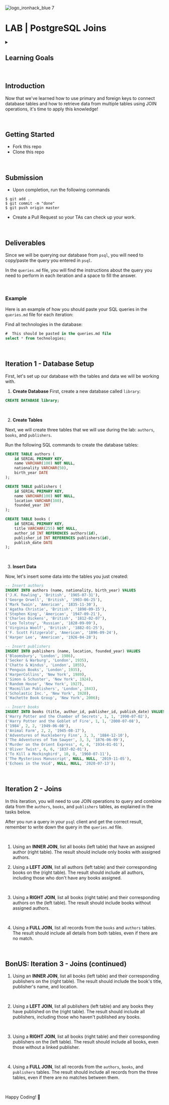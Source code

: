 ![logo_ironhack_blue 7](https://user-images.githubusercontent.com/23629340/40541063-a07a0a8a-601a-11e8-91b5-2f13e4e6b441.png)

# LAB | PostgreSQL Joins

<details>
  <summary>
   <h2>Learning Goals</h2>
  </summary>

This exercise allows you to practice and apply the concepts and techniques taught in class.

Upon completion of this exercise, you will be able to:

- Define PRIMARY and foreign keys in PostgreSQL tables.
- Use different types of JOIN operations to retrieve data from multiple tables.

  <br>

  <hr>

</details>

<br>

## Introduction

Now that we've learned how to use primary and foreign keys to connect database tables and how to retrieve data from multiple tables using JOIN operations, it's time to apply this knowledge!

<br>

## Getting Started

- Fork this repo
- Clone this repo

<br>

## Submission

- Upon completion, run the following commands

```
$ git add .
$ git commit -m "done"
$ git push origin master
```

- Create a Pull Request so your TAs can check up your work.

<br>

## Deliverables

Since we will be querying our database from `psql`, you will need to copy/paste the query you entered in `psql`.

In the `queries.md` file, you will find the instructions about the query you need to perform in each iteration and a space to fill the answer.

<br>

### Example

Here is an example of how you should paste your SQL queries in the `queries.md` file for each iteration:

Find all technologies in the database:

```sql
#  This should be pasted in the queries.md file
select * from technologies;
```

<br>

## Iteration 1 - Database Setup

First, let's set up our database with the tables and data we will be working with.

1. **Create Database**
   First, create a new database called `library`:

```sql
CREATE DATABASE library;
```

<br>

2. **Create Tables**

Next, we will create three tables that we will use during the lab: `authors`, `books`, and `publishers`.

Run the following SQL commands to create the database tables:

```sql
CREATE TABLE authors (
    id SERIAL PRIMARY KEY,
    name VARCHAR(100) NOT NULL,
    nationality VARCHAR(50),
    birth_year DATE
);

CREATE TABLE publishers (
    id SERIAL PRIMARY KEY,
    name VARCHAR(100) NOT NULL,
    location VARCHAR(100),
    founded_year INT
);

CREATE TABLE books (
    id SERIAL PRIMARY KEY,
    title VARCHAR(255) NOT NULL,
    author_id INT REFERENCES authors(id),
    publisher_id INT REFERENCES publishers(id),
    publish_date DATE
);
```

<br>

3. **Insert Data**

Now, let's insert some data into the tables you just created:

```sql
-- Insert authors
INSERT INTO authors (name, nationality, birth_year) VALUES
('J.K. Rowling', 'British', '1965-07-31'),
('George Orwell', 'British', '1903-06-25'),
('Mark Twain', 'American', '1835-11-30'),
('Agatha Christie', 'British', '1890-09-15'),
('Stephen King', 'American', '1947-09-21'),
('Charles Dickens', 'British', '1812-02-07'),
('Leo Tolstoy', 'Russian', '1828-09-09'),
('Virginia Woolf', 'British', '1882-01-25'),
('F. Scott Fitzgerald', 'American', '1896-09-24'),
('Harper Lee', 'American', '1926-04-28');

-- Insert publishers
INSERT INTO publishers (name, location, founded_year) VALUES
('Bloomsbury', 'London', 1986),
('Secker & Warburg', 'London', 1935),
('Chatto & Windus', 'London', 1855),
('Penguin Books', 'London', 1935),
('HarperCollins', 'New York', 1989),
('Simon & Schuster', 'New York', 1924),
('Random House', 'New York', 1927),
('Macmillan Publishers', 'London', 1843),
('Scholastic Inc.', 'New York', 1920),
('Hachette Book Group', 'New York', 2006);

-- Insert books
INSERT INTO books (title, author_id, publisher_id, publish_date) VALUES
('Harry Potter and the Chamber of Secrets', 1, 1, '1998-07-02'),
('Harry Potter and the Goblet of Fire', 1, 1, '2000-07-08'),
('1984', 2, 2, '1949-06-08'),
('Animal Farm', 2, 2, '1945-08-17'),
('Adventures of Huckleberry Finn', 3, 3, '1884-12-10'),
('The Adventures of Tom Sawyer', 3, 3, '1876-06-09'),
('Murder on the Orient Express', 4, 4, '1934-01-01'),
('Oliver Twist', 6, 6, '1837-02-01'),
('To Kill a Mockingbird', 10, 8, '1960-07-11'),
('The Mysterious Manuscript', NULL, NULL, '2019-11-05'),
('Echoes in the Void', NULL, NULL, '2020-07-13');
```

<br>

## Iteration 2 - Joins

In this iteration, you will need to use JOIN operations to query and combine data from the `authors`, `books`, and `publishers` tables, as explained in the tasks below.

After you run a query in your `psql` client and get the correct result, remember to write down the query in the `queries.md` file.

<br>

1. Using an **INNER JOIN**, list all books (left table) that have an assigned author (right table). The result should include only books with assigned authors.
   <br>

2. Using a **LEFT JOIN**, list all authors (left table) and their corresponding books on the (right table). The result should include all authors, including those who don't have any books assigned.

<br>

3. Using a **RIGHT JOIN**, list all books (right table) and their corresponding authors on the (left table). The result should include books without assigned authors.

<br>

4. Using a **FULL JOIN**, list all records from the `books` and `authors` tables. The result should include all details from both tables, even if there are no match.

<br>

## BonUS: Iteration 3 - Joins (continued)

1. Using an **INNER JOIN**, list all books (left table) and their corresponding publishers on the (right table). The result should include the book's title, publisher's name, and location.

<br>

2. Using a **LEFT JOIN**, list all publishers (left table) and any books they have published on the (right table). The result should include all publishers, including those who haven't published any books.

<br>

3. Using a **RIGHT JOIN**, list all books (right table) and their corresponding publishers on the (left table). The result should include all books, even those without a linked publisher.

<br>

4. Using a **FULL JOIN**, list all records from the `authors`, `books`, and `publishers` tables. The result should include all records from the three tables, even if there are no matches between them.

<br>

Happy Coding! 💙
